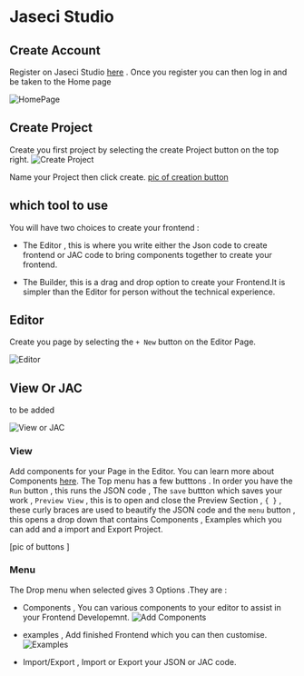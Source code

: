 # Jaseci Studio


## Create Account
Register on Jaseci Studio [here](/) . Once you register you can then log in and be taken to the Home page

![HomePage](../../support/guide/assets/Studio-Home.png)

## Create Project
Create you first project by selecting the create Project button on the top right.
![Create Project](../../support/guide/assets/Studio-NewProject.png)

Name your Project then click create.
[pic of creation button](../../support/guide/assets/Studio-NewProject.png)

## which tool to use
You will have two choices to create your frontend : 
- The Editor , this is where you write either the Json code to create frontend or JAC code to bring components together to create your frontend. 

- The Builder,  this is a drag and drop option to create your Frontend.It is simpler than the Editor for person without the technical experience.
 
## Editor

Create you page by selecting the `+ New` button on the Editor Page. 

![Editor](../../support/guide/assets/Studio-Editor.png)

## View Or JAC
to be added

![View or JAC](../../support/guide/assets/studio-View_JAC.png)


### View

Add components for your Page in the Editor. You can learn more about Components [here](./components.md).
The Top menu has a few butttons . In order you have the `Run` button , this runs  the JSON code , The `save` buttton which saves your work , `Preview View` , this is to open and close the Preview Section , `{ }` , these curly braces are used to beautify the JSON code and the `menu` button , this opens a drop down that contains Components , Examples which you can add and a import and Export Project.

[pic of buttons ]
### Menu 
The Drop menu when selected gives 3 Options .They are :
- Components , You can various components to your editor to assist in your Frontend Developemnt.
![Add Components](../../support/guide/assets/Studio-add_components.png)
- examples , Add finished Frontend which you can then customise. 
![Examples](../../support/guide/assets/Studio-Examples.png)


- Import/Export , Import or Export your JSON or JAC code.





